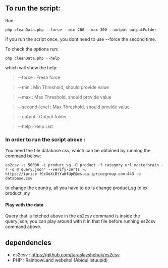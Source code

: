 ## To run the script:
Run:
```
php cleanData.php --force --min 200 --max 300 --output outputFolder
```

if you run the script once, you dont need to use --force the second time.

To check the options run:
```
php cleanData.php --help 
```
which will show the help:
> --force : Fresh force

> --min   : Min Threshold, should provide value 

> --max   : Max Threshold, should provide value 

> --second-level   : Max Threshold, should provide value 

> --output   : Output folder 

> --help   : Help List 


### In order to run the script above :
You need the file database.csv, which can be obtained by running the command below:
```
es2csv -s 50000 -i product_sg -D product -f category.url masterbrain -r -q @'query.json' --verify-certs -u https://iprice:fGcXoXcBtYaWfUpE@es-qa.ipricegroup.com:443 -o database.csv
```
to change the country, all you have to do is change product_sg to ex. product_my
#### Play with the data
Query that is fetched above in the es2csv command is inside the query.json, you can play around with it in that file before running es2csv command above.

## dependencies 
- es2csv : https://github.com/taraslayshchuk/es2csv
- PHP : RainbowLand website! (Abidul istuupid)

